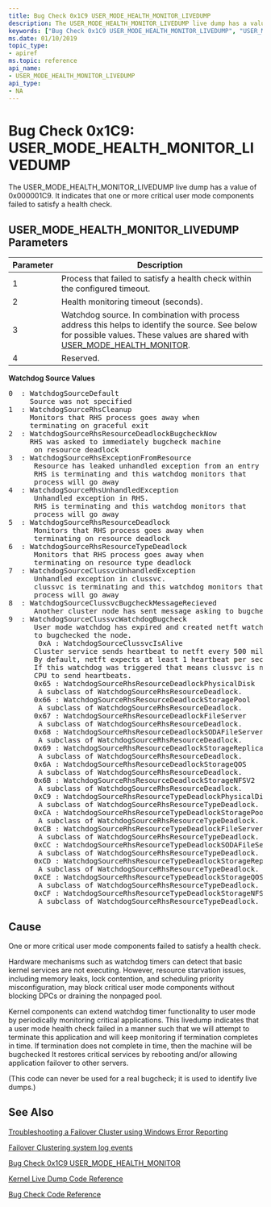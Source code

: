 ```yaml
---
title: Bug Check 0x1C9 USER_MODE_HEALTH_MONITOR_LIVEDUMP
description: The USER_MODE_HEALTH_MONITOR_LIVEDUMP live dump has a value of 0x000001C9. It indicates that one or more critical user mode components failed to satisfy a health check.
keywords: ["Bug Check 0x1C9 USER_MODE_HEALTH_MONITOR_LIVEDUMP", "USER_MODE_HEALTH_MONITOR_LIVEDUMP"]
ms.date: 01/10/2019
topic_type:
- apiref
ms.topic: reference
api_name:
- USER_MODE_HEALTH_MONITOR_LIVEDUMP
api_type:
- NA
---
```


# Bug Check 0x1C9: USER\_MODE\_HEALTH\_MONITOR\_LIVEDUMP

The USER\_MODE\_HEALTH\_MONITOR\_LIVEDUMP live dump has a value of 0x000001C9. It indicates that one or more critical user mode components failed to satisfy a health check.

## USER\_MODE\_HEALTH\_MONITOR\_LIVEDUMP Parameters

|Parameter|Description|
|--- |--- |
|1| Process that failed to satisfy a health check within the configured timeout.| 
|2| Health monitoring timeout (seconds).| 
|3| Watchdog source. In combination with process address this helps to identify the source. See below for possible values. These values are shared with  [USER_MODE_HEALTH_MONITOR](bug-check-0x9e--user-mode-health-monitor.md).| 
|4| Reserved. |

**Watchdog Source Values**

<pre>
0  : WatchdogSourceDefault
     Source was not specified
1  : WatchdogSourceRhsCleanup
     Monitors that RHS process goes away when
     terminating on graceful exit
2  : WatchdogSourceRhsResourceDeadlockBugcheckNow
     RHS was asked to immediately bugcheck machine
      on resource deadlock
3  : WatchdogSourceRhsExceptionFromResource
      Resource has leaked unhandled exception from an entry point,
      RHS is terminating and this watchdog monitors that
      process will go away
4  : WatchdogSourceRhsUnhandledException
      Unhandled exception in RHS.
      RHS is terminating and this watchdog monitors that
      process will go away
5  : WatchdogSourceRhsResourceDeadlock
      Monitors that RHS process goes away when
      terminating on resource deadlock
6  : WatchdogSourceRhsResourceTypeDeadlock
      Monitors that RHS process goes away when
      terminating on resource type deadlock
7  : WatchdogSourceClussvcUnhandledException
      Unhandled exception in clussvc.
      clussvc is terminating and this watchdog monitors that
      process will go away
8  : WatchdogSourceClussvcBugcheckMessageRecieved
      Another cluster node has sent message asking to bugcheck this node.
9  : WatchdogSourceClussvcWatchdogBugcheck
      User mode watchdog has expired and created netft watchdog
      to bugchecked the node.
       0xA : WatchdogSourceClussvcIsAlive
      Cluster service sends heartbeat to netft every 500 millseconds.
      By default, netft expects at least 1 heartbeat per second.
      If this watchdog was triggered that means clussvc is not getting
      CPU to send heartbeats.
      0x65 : WatchdogSourceRhsResourceDeadlockPhysicalDisk
       A subclass of WatchdogSourceRhsResourceDeadlock.
      0x66 : WatchdogSourceRhsResourceDeadlockStoragePool
       A subclass of WatchdogSourceRhsResourceDeadlock.
      0x67 : WatchdogSourceRhsResourceDeadlockFileServer
       A subclass of WatchdogSourceRhsResourceDeadlock.
      0x68 : WatchdogSourceRhsResourceDeadlockSODAFileServer
       A subclass of WatchdogSourceRhsResourceDeadlock.
      0x69 : WatchdogSourceRhsResourceDeadlockStorageReplica
       A subclass of WatchdogSourceRhsResourceDeadlock.
      0x6A : WatchdogSourceRhsResourceDeadlockStorageQOS
       A subclass of WatchdogSourceRhsResourceDeadlock.
      0x6B : WatchdogSourceRhsResourceDeadlockStorageNFSV2
       A subclass of WatchdogSourceRhsResourceDeadlock.
      0xC9 : WatchdogSourceRhsResourceTypeDeadlockPhysicalDisk
       A subclass of WatchdogSourceRhsResourceTypeDeadlock.
      0xCA : WatchdogSourceRhsResourceTypeDeadlockStoragePool
       A subclass of WatchdogSourceRhsResourceTypeDeadlock.
      0xCB : WatchdogSourceRhsResourceTypeDeadlockFileServer
       A subclass of WatchdogSourceRhsResourceTypeDeadlock.
      0xCC : WatchdogSourceRhsResourceTypeDeadlockSODAFileServer
       A subclass of WatchdogSourceRhsResourceTypeDeadlock.
      0xCD : WatchdogSourceRhsResourceTypeDeadlockStorageReplica
       A subclass of WatchdogSourceRhsResourceTypeDeadlock.
      0xCE : WatchdogSourceRhsResourceTypeDeadlockStorageQOS
       A subclass of WatchdogSourceRhsResourceTypeDeadlock.
      0xCF : WatchdogSourceRhsResourceTypeDeadlockStorageNFSV2
       A subclass of WatchdogSourceRhsResourceTypeDeadlock.
</pre>

## Cause
One or more critical user mode components failed to satisfy a health check.

Hardware mechanisms such as watchdog timers can detect that basic kernel 
services are not executing. However, resource starvation issues, including 
memory leaks, lock contention, and scheduling priority misconfiguration, 
may block critical user mode components without blocking DPCs or 
draining the nonpaged pool. 

Kernel components can extend watchdog timer functionality to user mode 
by periodically monitoring critical applications. This livedump indicates 
that a user mode health check failed in a manner such that we will attempt 
to terminate this application and will keep monitoring if termination completes 
in time. If termination does not complete in time, then the machine will be bugchecked 
It restores critical services by rebooting and/or allowing application failover 
to other servers. 

(This code can never be used for a real bugcheck; it is used to identify live dumps.)


## See Also

[Troubleshooting a Failover Cluster using Windows Error Reporting](/windows-server/failover-clustering/troubleshooting-using-wer-reports)

[Failover Clustering system log events](/windows-server/failover-clustering/system-events)

[Bug Check 0x1C9 USER_MODE_HEALTH_MONITOR](bug-check-0x9e--user-mode-health-monitor.md)

[Kernel Live Dump Code Reference](bug-check-code-reference-live-dump.md)

[Bug Check Code Reference](bug-check-code-reference2.md)
